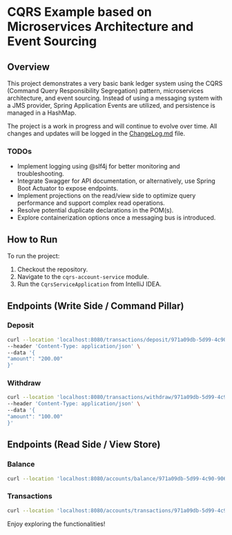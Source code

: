 # CQRS Example based on Microservices Architecture and Event Sourcing

## Overview

This project demonstrates a very basic bank ledger system using the CQRS (Command Query Responsibility Segregation) pattern, microservices architecture, and event sourcing. Instead of using a messaging system with a JMS provider, Spring Application Events are utilized, and persistence is managed in a HashMap.

The project is a work in progress and will continue to evolve over time. All changes and updates will be logged in the [ChangeLog.md](ChnageLog.md)
file.

### TODOs

- Implement logging using @slf4j for better monitoring and troubleshooting.
- Integrate Swagger for API documentation, or alternatively, use Spring Boot Actuator to expose endpoints.
- Implement projections on the read/view side to optimize query performance and support complex read operations.
- Resolve potential duplicate declarations in the POM(s).
- Explore containerization options once a messaging bus is introduced.

## How to Run

To run the project:

1. Checkout the repository.
2. Navigate to the `cqrs-account-service` module.
3. Run the `CqrsServiceApplication` from IntelliJ IDEA.

## Endpoints (Write Side / Command Pillar)

### Deposit

```bash
curl --location 'localhost:8080/transactions/deposit/971a09db-5d99-4c90-9064-23ff972efb3b' \
--header 'Content-Type: application/json' \
--data '{
"amount": "200.00"
}'
```
### Withdraw

```bash
curl --location 'localhost:8080/transactions/withdraw/971a09db-5d99-4c90-9064-23ff972efb3b' \
--header 'Content-Type: application/json' \
--data '{
"amount": "100.00"
}'
```
## Endpoints (Read Side / View Store)

### Balance

```bash
curl --location 'localhost:8080/accounts/balance/971a09db-5d99-4c90-9064-23ff972efb3b'
```
### Transactions

```bash
curl --location 'localhost:8080/accounts/transactions/971a09db-5d99-4c90-9064-23ff972efb3b?noOfTransactions=20'
```

Enjoy exploring the functionalities!
